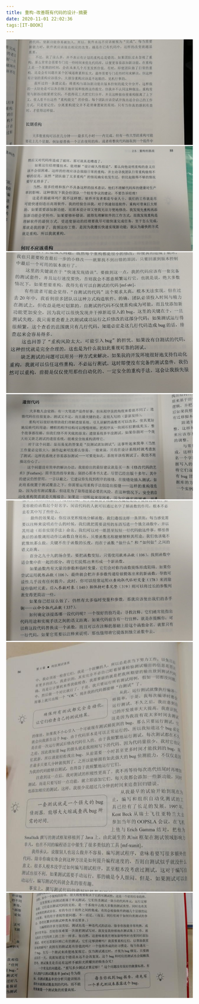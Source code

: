 ```yaml
---
title: 重构-改善既有代码的设计-摘要
date: 2020-11-01 22:02:36
tags:[IT-BOOK]
---
```


![](20201101-重构-改善既有代码的设计-摘要/0531.jpg)
![](20201101-重构-改善既有代码的设计-摘要/06211.jpg)
![](20201101-重构-改善既有代码的设计-摘要/06212.jpg)
![](20201101-重构-改善既有代码的设计-摘要/06213.jpg)
![](20201101-重构-改善既有代码的设计-摘要/0701.jpg)
![](20201101-重构-改善既有代码的设计-摘要/08061.jpg)
![](20201101-重构-改善既有代码的设计-摘要/08062.jpg)
